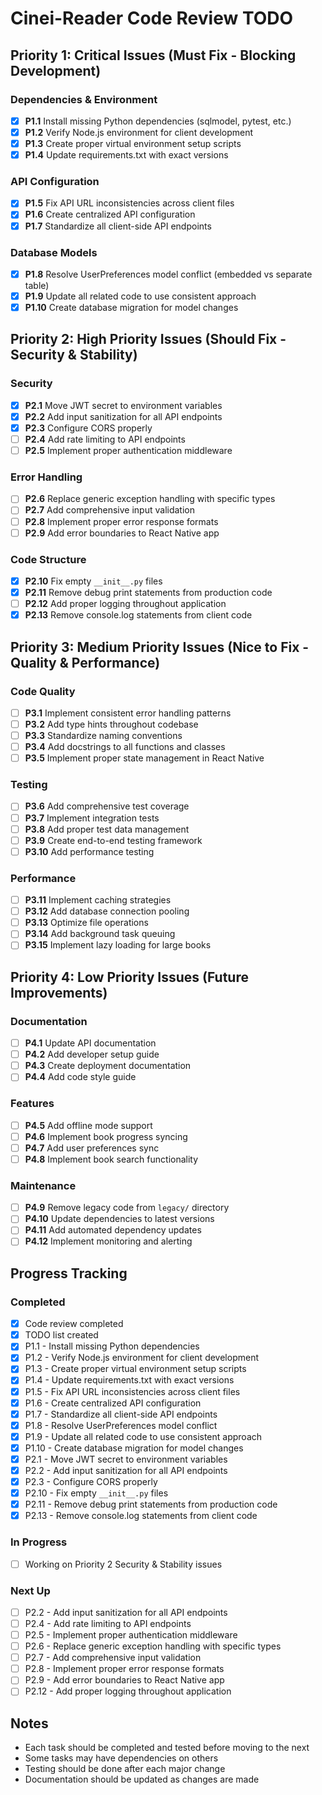 # Cinei-Reader Code Review TODO

## Priority 1: Critical Issues (Must Fix - Blocking Development)

### Dependencies & Environment
- [x] **P1.1** Install missing Python dependencies (sqlmodel, pytest, etc.)
- [x] **P1.2** Verify Node.js environment for client development
- [x] **P1.3** Create proper virtual environment setup scripts
- [x] **P1.4** Update requirements.txt with exact versions

### API Configuration
- [x] **P1.5** Fix API URL inconsistencies across client files
- [x] **P1.6** Create centralized API configuration
- [x] **P1.7** Standardize all client-side API endpoints

### Database Models
- [x] **P1.8** Resolve UserPreferences model conflict (embedded vs separate table)
- [x] **P1.9** Update all related code to use consistent approach
- [x] **P1.10** Create database migration for model changes

## Priority 2: High Priority Issues (Should Fix - Security & Stability)

### Security
- [x] **P2.1** Move JWT secret to environment variables
- [x] **P2.2** Add input sanitization for all API endpoints
- [x] **P2.3** Configure CORS properly
- [ ] **P2.4** Add rate limiting to API endpoints
- [ ] **P2.5** Implement proper authentication middleware

### Error Handling
- [ ] **P2.6** Replace generic exception handling with specific types
- [ ] **P2.7** Add comprehensive input validation
- [ ] **P2.8** Implement proper error response formats
- [ ] **P2.9** Add error boundaries to React Native app

### Code Structure
- [x] **P2.10** Fix empty `__init__.py` files
- [x] **P2.11** Remove debug print statements from production code
- [ ] **P2.12** Add proper logging throughout application
- [x] **P2.13** Remove console.log statements from client code

## Priority 3: Medium Priority Issues (Nice to Fix - Quality & Performance)

### Code Quality
- [ ] **P3.1** Implement consistent error handling patterns
- [ ] **P3.2** Add type hints throughout codebase
- [ ] **P3.3** Standardize naming conventions
- [ ] **P3.4** Add docstrings to all functions and classes
- [ ] **P3.5** Implement proper state management in React Native

### Testing
- [ ] **P3.6** Add comprehensive test coverage
- [ ] **P3.7** Implement integration tests
- [ ] **P3.8** Add proper test data management
- [ ] **P3.9** Create end-to-end testing framework
- [ ] **P3.10** Add performance testing

### Performance
- [ ] **P3.11** Implement caching strategies
- [ ] **P3.12** Add database connection pooling
- [ ] **P3.13** Optimize file operations
- [ ] **P3.14** Add background task queuing
- [ ] **P3.15** Implement lazy loading for large books

## Priority 4: Low Priority Issues (Future Improvements)

### Documentation
- [ ] **P4.1** Update API documentation
- [ ] **P4.2** Add developer setup guide
- [ ] **P4.3** Create deployment documentation
- [ ] **P4.4** Add code style guide

### Features
- [ ] **P4.5** Add offline mode support
- [ ] **P4.6** Implement book progress syncing
- [ ] **P4.7** Add user preferences sync
- [ ] **P4.8** Implement book search functionality

### Maintenance
- [ ] **P4.9** Remove legacy code from `legacy/` directory
- [ ] **P4.10** Update dependencies to latest versions
- [ ] **P4.11** Add automated dependency updates
- [ ] **P4.12** Implement monitoring and alerting

## Progress Tracking

### Completed
- [x] Code review completed
- [x] TODO list created
- [x] P1.1 - Install missing Python dependencies
- [x] P1.2 - Verify Node.js environment for client development
- [x] P1.3 - Create proper virtual environment setup scripts
- [x] P1.4 - Update requirements.txt with exact versions
- [x] P1.5 - Fix API URL inconsistencies across client files
- [x] P1.6 - Create centralized API configuration
- [x] P1.7 - Standardize all client-side API endpoints
- [x] P1.8 - Resolve UserPreferences model conflict
- [x] P1.9 - Update all related code to use consistent approach
- [x] P1.10 - Create database migration for model changes
- [x] P2.1 - Move JWT secret to environment variables
- [x] P2.2 - Add input sanitization for all API endpoints
- [x] P2.3 - Configure CORS properly
- [x] P2.10 - Fix empty `__init__.py` files
- [x] P2.11 - Remove debug print statements from production code
- [x] P2.13 - Remove console.log statements from client code

### In Progress
- [ ] Working on Priority 2 Security & Stability issues

### Next Up
- [ ] P2.2 - Add input sanitization for all API endpoints
- [ ] P2.4 - Add rate limiting to API endpoints
- [ ] P2.5 - Implement proper authentication middleware
- [ ] P2.6 - Replace generic exception handling with specific types
- [ ] P2.7 - Add comprehensive input validation
- [ ] P2.8 - Implement proper error response formats
- [ ] P2.9 - Add error boundaries to React Native app
- [ ] P2.12 - Add proper logging throughout application

## Notes
- Each task should be completed and tested before moving to the next
- Some tasks may have dependencies on others
- Testing should be done after each major change
- Documentation should be updated as changes are made
